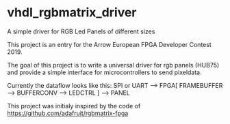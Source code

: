 # vhdl_rgbmatrix_driver
A simple driver for RGB Led Panels of different sizes

This project is an entry for the Arrow European FPGA Developer Contest 2019.

The goal of this project is to write a universal driver for rgb panels (HUB75) and provide a simple interface for microcontrollers to send pixeldata.  

Currently the dataflow looks like this:
SPI or UART --> FPGA[ FRAMEBUFFER --> BUFFERCONV --> LEDCTRL ] --> PANEL

This project was initialy inspired by the code of https://github.com/adafruit/rgbmatrix-fpga
